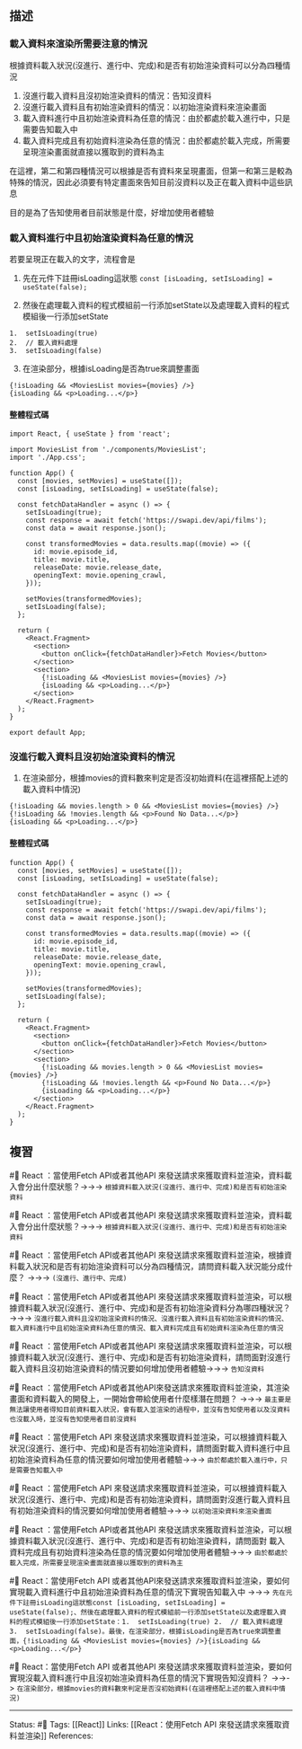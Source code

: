 
## 描述


### 載入資料來渲染所需要注意的情況

根據資料載入狀況(沒進行、進行中、完成)和是否有初始渲染資料可以分為四種情況

1. 沒進行載入資料且沒初始渲染資料的情況：告知沒資料
2. 沒進行載入資料且有初始渲染資料的情況：以初始渲染資料來渲染畫面
3. 載入資料進行中且初始渲染資料為任意的情況：由於都處於載入進行中，只是需要告知載入中
4. 載入資料完成且有初始資料渲染為任意的情況：由於都處於載入完成，所需要呈現渲染畫面就直接以獲取到的資料為主


在這裡，第二和第四種情況可以根據是否有資料來呈現畫面，但第一和第三是較為特殊的情況，因此必須要有特定畫面來告知目前沒資料以及正在載入資料中這些訊息

目的是為了告知使用者目前狀態是什麼，好增加使用者體驗

### 載入資料進行中且初始渲染資料為任意的情況

若要呈現正在載入的文字，流程會是
1. 先在元件下註冊isLoading這狀態
`const [isLoading, setIsLoading] = useState(false);`

2. 然後在處理載入資料的程式模組前一行添加setState以及處理載入資料的程式模組後一行添加setState
```
1.  setIsLoading(true)
2.  // 載入資料處理
3.  setIsLoading(false)
```

3. 在渲染部分，根據isLoading是否為true來調整畫面
```
{!isLoading && <MoviesList movies={movies} />}
{isLoading && <p>Loading...</p>}
```


#### 整體程式碼

```
import React, { useState } from 'react';

import MoviesList from './components/MoviesList';
import './App.css';

function App() {
  const [movies, setMovies] = useState([]);
  const [isLoading, setIsLoading] = useState(false);

  const fetchDataHandler = async () => {
    setIsLoading(true);
    const response = await fetch('https://swapi.dev/api/films');
    const data = await response.json();

    const transformedMovies = data.results.map((movie) => ({
      id: movie.episode_id,
      title: movie.title,
      releaseDate: movie.release_date,
      openingText: movie.opening_crawl,
    }));

    setMovies(transformedMovies);
    setIsLoading(false);
  };

  return (
    <React.Fragment>
      <section>
        <button onClick={fetchDataHandler}>Fetch Movies</button>
      </section>
      <section>
        {!isLoading && <MoviesList movies={movies} />}
        {isLoading && <p>Loading...</p>}
      </section>
    </React.Fragment>
  );
}

export default App;
```

### 沒進行載入資料且沒初始渲染資料的情況

1. 在渲染部分，根據movies的資料數來判定是否沒初始資料(在這裡搭配上述的載入資料中情況)
```
{!isLoading && movies.length > 0 && <MoviesList movies={movies} />}
{!isLoading && !movies.length && <p>Found No Data...</p>}
{isLoading && <p>Loading...</p>}
```


#### 整體程式碼
```
function App() {
  const [movies, setMovies] = useState([]);
  const [isLoading, setIsLoading] = useState(false);

  const fetchDataHandler = async () => {
    setIsLoading(true);
    const response = await fetch('https://swapi.dev/api/films');
    const data = await response.json();

    const transformedMovies = data.results.map((movie) => ({
      id: movie.episode_id,
      title: movie.title,
      releaseDate: movie.release_date,
      openingText: movie.opening_crawl,
    }));

    setMovies(transformedMovies);
    setIsLoading(false);
  };

  return (
    <React.Fragment>
      <section>
        <button onClick={fetchDataHandler}>Fetch Movies</button>
      </section>
      <section>
        {!isLoading && movies.length > 0 && <MoviesList movies={movies} />}
        {!isLoading && !movies.length && <p>Found No Data...</p>}
        {isLoading && <p>Loading...</p>}
      </section>
    </React.Fragment>
  );
}
```

## 複習


#🧠 React ：當使用Fetch API或者其他API 來發送請求來獲取資料並渲染，資料載入會分出什麼狀態？->->-> `根據資料載入狀況(沒進行、進行中、完成)和是否有初始渲染資料`
<!--SR:!2023-04-10,33,228-->
<!--SR:!2023-08-29,197,250-->

#🧠 React ：當使用Fetch API或者其他API 來發送請求來獲取資料並渲染，資料載入會分出什麼狀態？->->-> `根據資料載入狀況(沒進行、進行中、完成)和是否有初始渲染資料`
<!--SR:!2023-04-10,33,228-->


#🧠 React ：當使用Fetch API或者其他API 來發送請求來獲取資料並渲染，根據資料載入狀況和是否有初始渲染資料可以分為四種情況，請問資料載入狀況能分成什麼？ ->->-> `(沒進行、進行中、完成)`
<!--SR:!2023-09-18,195,230-->

#🧠 React ：當使用Fetch API或者其他API 來發送請求來獲取資料並渲染，可以根據資料載入狀況(沒進行、進行中、完成)和是否有初始渲染資料分為哪四種狀況？ ->->-> `沒進行載入資料且沒初始渲染資料的情況、沒進行載入資料且有初始渲染資料的情況、載入資料進行中且初始渲染資料為任意的情況、載入資料完成且有初始資料渲染為任意的情況`
<!--SR:!2023-11-26,245,249-->

#🧠 React ：當使用Fetch API或者其他API 來發送請求來獲取資料並渲染，可以根據資料載入狀況(沒進行、進行中、完成)和是否有初始渲染資料，請問面對沒進行載入資料且沒初始渲染資料的情況要如何增加使用者體驗->->-> `告知沒資料`
<!--SR:!2023-08-16,188,250-->

#🧠 React ：當使用Fetch API或者其他API來發送請求來獲取資料並渲染，其渲染畫面和資料載入的開發上，一開始會帶給使用者什麼樣潛在問題？ ->->-> `最主要是無法讓使用者得知目前資料載入狀況，會有載入並渲染的過程中，並沒有告知使用者以及沒資料也沒載入時，並沒有告知使用者目前沒資料`
<!--SR:!2023-03-29,20,210-->

#🧠 React ：當使用Fetch API 來發送請求來獲取資料並渲染，可以根據資料載入狀況(沒進行、進行中、完成)和是否有初始渲染資料，請問面對載入資料進行中且初始渲染資料為任意的情況要如何增加使用者體驗->->-> `由於都處於載入進行中，只是需要告知載入中`
<!--SR:!2023-08-08,184,250-->

#🧠 React ：當使用Fetch API 來發送請求來獲取資料並渲染，可以根據資料載入狀況(沒進行、進行中、完成)和是否有初始渲染資料，請問面對沒進行載入資料且有初始渲染資料的情況要如何增加使用者體驗->->-> `以初始渲染資料來渲染畫面`
<!--SR:!2023-06-25,155,250-->

#🧠 React ：當使用Fetch API或者其他API 來發送請求來獲取資料並渲染，可以根據資料載入狀況(沒進行、進行中、完成)和是否有初始渲染資料，請問面對 載入資料完成且有初始資料渲染為任意的情況要如何增加使用者體驗->->-> `由於都處於載入完成，所需要呈現渲染畫面就直接以獲取到的資料為主`
<!--SR:!2023-09-29,212,249-->


#🧠 React：當使用Fetch API 或者其他API來發送請求來獲取資料並渲染，要如何實現載入資料進行中且初始渲染資料為任意的情況下實現告知載入中 ->->-> `先在元件下註冊isLoading這狀態const [isLoading, setIsLoading] = useState(false);、然後在處理載入資料的程式模組前一行添加setState以及處理載入資料的程式模組後一行添加setState：1.  setIsLoading(true) 2.  // 載入資料處理 3.  setIsLoading(false)。最後，在渲染部分，根據isLoading是否為true來調整畫面，{!isLoading && <MoviesList movies={movies} />}{isLoading && <p>Loading...</p>}`
<!--SR:!2023-06-13,145,250-->

#🧠 React：當使用Fetch API 或者其他API 來發送請求來獲取資料並渲染，要如何實現沒載入資料進行中且沒初始渲染資料為任意的情況下實現告知沒資料？ ->->-> `在渲染部分，根據movies的資料數來判定是否沒初始資料(在這裡搭配上述的載入資料中情況)`
<!--SR:!2023-04-07,105,249-->




---
Status: #🌱 
Tags:
[[React]]
Links:
[[React：使用Fetch API 來發送請求來獲取資料並渲染]]
References: